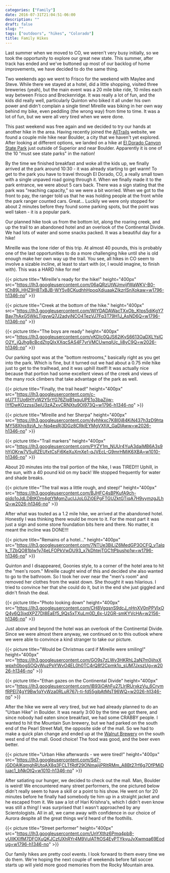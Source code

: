 ```yaml
---
categories: ["Family"]
date: 2016-07-31T21:04:51-06:00
description: ""
draft: false
slug: ""
tags: ["outdoors", "hikes", "Colorado"]
title: Family Hikes
---
```


Last summer when we moved to CO, we weren't very busy initially, so we took the opportunity to explore our great new state. This summer, after track has ended and we've buttoned up most of our backlog of home improvements, we have decided to do the same thing.

Two weekends ago we went to Frisco for the weekend with Maylee and Steve. While there we stayed at a hotel, did a little shopping, visited three breweries (yeah), but the main event was a 20 mile bike ride, 10 miles each way between Frisco and Breckenridge. It was really a lot of fun, and the kids did really well, particularly Quinton who biked it all under his own power and didn't complain a single time! Mireille was biking in her own way behind my bike, even peddling (the wrong way) from time to time. It was a lot of fun, but we were all very tired when we were done.

This past weekend was free again and we decided to try our hands at another hike in the area. Having recently joined the [AllTrails](http://alltrails.com) website, we found a couple mile hike near Boulder, a city that we haven't yet explored. After looking at different options, we landed on a hike at [El Dorado Canyon State Park](http://cpw.state.co.us/placestogo/parks/EldoradoCanyon) just outside of Superior and near Boulder. Apparently it is one of the 10 "must see state parks" in the nation!

By the time we finished breakfast and woke all the kids up, we finally arrived at the park around 10:30 - it was already starting to get warm! To get to the park you have to travel through El Dorado, CO, a really small town with a single unpaved road going through it. When we finally made it to the park entrance, we were about 5 cars back. There was a sign stating that the park was "reaching capacity," so we were a bit worried. When we got to the front to pay, the ranger told us that he was holding people at the front while the park ranger counted cars. Great... Luckily we were only stopped for about 2 minutes before they found some parking spots, but the point was well taken - it is a popular park.

Our planned hike took us from the bottom lot, along the roaring creek, and up the trail to an abandoned hotel and an overlook of the Continental Divide. We had lots of water and some snacks packed. It was a beautiful day for a hike!

Mireille was the lone rider of this trip. At almost 40 pounds, this is probably one of the last opportunities to do a more challenging hike until she is old enough make her own way up the trail. You see, all hikes in CO seem to involve a sizable incline, at least to start with (or, I would imagine, to finish with). This was a HARD hike for me!

{{< picture title="Mireille's ready for the hike!" height="400px" src="https://lh3.googleusercontent.com/06aQRzUtWJmvijfWaWKV-B0-tCh89j_HHZ9H8TxBJB-WY5v8CKudhhHpoqXdiuaakZIkzrlSnXokaw=w1796-h1346-no" >}}

{{< picture title="Creek at the bottom of the hike." height="400px" src="https://lh3.googleusercontent.com/WlYDADAWacTXxOb_Ktps5diKgY7Bav7hAxG5WkLTjgvwQ7J2adyiNCO4TezVJ7Fq3T79H1J_AsND6Q=w1796-h1346-no" >}}

{{< picture title="The boys are ready" height="400px" src="https://lh3.googleusercontent.com/yKDIc0QJS62iKyS6613OaDXLYslCO2Y_jQJhg8cBcdZtgQIxXXqcSAS4F7vrVMCUwnqIUc_li8yC9Q=w2026-h1346-no" >}}

Our parking spot was at the "bottom restrooms," basically right as you get into the park. Which is fine, but it turned out we had about a 0.75 mile hike just to get to the trailhead, and it was uphill itself! It was actually nice because that portion had some excellent views of the creek and views of the many rock climbers that take advantage of the park as well.

{{< picture title="Finally, the trail head!" height="400px" src="https://lh3.googleusercontent.com/c-pU7TTUo6HYvW2Y5rYG76ZIqB1xquUPE1o3baZjjw-IYfDwKOzzssi3eiU3zAZxvCRNXtu9Ol973Q=w1796-h1346-no" >}}

{{< picture title="Mireille and her Sherpa" height="400px" src="https://lh3.googleusercontent.com/4yhhkxc7K8I0j84KiN437h3zD9htaMY58Xhjs9zjA_Iv-Nq4esRj3DGz8CRklEYMgVXfiX_GaDlAww=w2026-h1346-no" >}}

{{< picture title="Trail markers" height="400px" src="https://lh3.googleusercontent.com/PYZY1m_NUUr4YuA3daiMB6A3s9hYjOKrw7V5uRZEUfxtCsFi6KeXuXmXe1-qJVEcL-G9mrHMiK6XBA=w1010-h1346-no" >}}

About 20 minutes into the trail portion of the hike, I was TIRED!!! Uphill, in the sun, with a 40 pound kid on my back! We stopped frequently for water and shade breaks.

{{< picture title="The trail was a little rough, and steep!" height="400px" src="https://lh3.googleusercontent.com/BJHFC4sBPKufA9ch-pido1oJdLDBtKDm4gtYMgmZucIJJoLGZi0EPgFTGUZktGTiqA7H9vymzgJLhQ=w2026-h1346-no" >}}

After what was touted as a 1.2 mile hike, we arrived at the abandoned hotel. Honestly I was thinking there would be more to it. For the most part it was just a sign and some stone foundation bits here and there. No matter, it meant the incline was DONE!!!

{{< picture title="Remains of a hotel..." height="400px" src="https://lh3.googleusercontent.com/7NTUe3BiLiZ6MedGP3OCFQ_vTalqk_TZbQO81blw1y74eLFOPkVwDU93_x7kDhtejTGC1tPbushp1w=w1796-h1346-no" >}}

Quinton and I disappeared, Goonies style, to a corner of the hotel area to hit the "men's room." Mireille caught wind of this and decided she also wanted to go to the bathroom. So I took her over near the "men's room" and removed her clothes from the waist down. She thought it was hilarious. I tried to convince her that she could do it, but in the end she just giggled and didn't finish the deal.

{{< picture title="Photo looking down" height="400px" src="https://lh3.googleusercontent.com/CH8VgqsnS9dcJ_nHnXV0nPPVlxOQ4y6Q3ixdXPZ7DI8EaEf5_9Qs5xTXuLm0D_6x-U2GR-smKYVcHA=w2156-h1346-no" >}}

Just above and beyond the hotel was an overlook of the Continental Divide. Since we were almost there anyway, we continued on to this outlook where we were able to convince a kind stranger to take our picture.

{{< picture title="Would be Christmas card if Mireille were smiling!" height="400px" src="https://lh3.googleusercontent.com/GO9s7zLWv3HKRhL2aN7m0ijhxXwpxh0bogSOQyWuzPpYWvO4EL0h0TC4rQ8f2Cpmk1o_sUM7JxszUg=w2026-h1346-no" >}}

{{< picture title="Ethan gazes on the Continental Divide" height="400px" src="https://lh3.googleusercontent.com/IB93iOAhFu27LlrlRUrxkzVu_6CrymfRPEl74gY9Bw1qYyWza0RLuR767j-tj-fd55gjbAtMsT96WQ=w2026-h1346-no" >}}

After the hike we were all very tired, but we had already planned to do an "Urban Hike" in Boulder. It was nearly 3:00 by the time we got there, and since nobody had eaten since breakfast, we had some CRABBY people. I wanted to hit the Mountain Sun brewery, but we had parked on the south end of the Pearl Street Mall, the opposite side of the mall. So we had to make a quick plan change and ended up at the [Walnut Brewery](http://www.walnutbrewery.com/) on the south west end of the mall. Good choice! The food was good, and the beer even better.

{{< picture title="Urban Hike afterwards - we were tired!" height="400px" src="https://lh3.googleusercontent.com/Sd7-jGD0AlKqmghRUtqAX8q3FCLTfRdf29ONmajijPRltRMm_A8Bt27rf6g7OfPMiDiuac1_bNkOtQ=w1010-h1346-no" >}}

After satiating our hunger, we decided to check out the mall. Man, Boulder is weird! We encountered many street performers, the one pictured below didn't really seem to have a skill or a point to his show. He went on for 20 minutes before he finally had somebody tie him up in a straight jacket and he escaped from it. We saw a lot of Hari Krishna's, which I didn't even know was still a thing! I was surprised that I wasn't approached by any Scientologists. All in all, we came away with confidence in our choice of Aurora despite all the great things we'd heard of the foothills.

{{< picture title="Street performer" height="400px" src="https://lh3.googleusercontent.com/UnYXthz6Pmq4pb8-vUlIKXIfM7DFOXuQKJCzfJXhRYr4M9VulATftOS4EyPTYkyuJvXwmqa69Eodug=w1796-h1346-no" >}}

Our family hikes are pretty cool events. I look forward to them every time we do them. We're hoping the next couple of weekends before fall soccer starts up will yield more good memories from the Rocky Mountain area.
